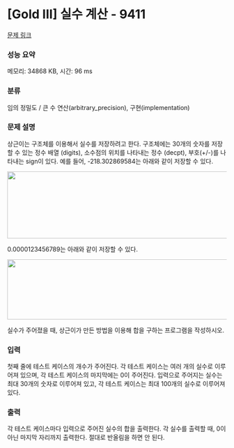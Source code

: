 # [Gold III] 실수 계산 - 9411 

[문제 링크](https://www.acmicpc.net/problem/9411) 

### 성능 요약

메모리: 34868 KB, 시간: 96 ms

### 분류

임의 정밀도 / 큰 수 연산(arbitrary_precision), 구현(implementation)

### 문제 설명

<p>상근이는 구조체를 이용해서 실수를 저장하려고 한다. 구조체에는 30개의 숫자를 저장할 수 있는 정수 배열 (digits), 소수점의 위치를 나타내는 정수 (decpt), 부호(+/-)를 나타내는 sign이 있다. 예를 들어, -218.302869584는 아래와 같이 저장할 수 있다.</p>

<p><img alt="" src="" style="height:154px; width:671px"></p>

<p>0.0000123456789는 아래와 같이 저장할 수 있다.</p>

<p><img alt="" src="" style="height:138px; width:663px"></p>

<p>실수가 주어졌을 때, 상근이가 만든 방법을 이용해 합을 구하는 프로그램을 작성하시오.</p>

### 입력 

 <p>첫째 줄에 테스트 케이스의 개수가 주어진다. 각 테스트 케이스는 여러 개의 실수로 이루어져 있으며, 각 테스트 케이스의 마지막에는 0이 주어진다. 입력으로 주어지는 실수는 최대 30개의 숫자로 이루어져 있고, 각 테스트 케이스는 최대 100개의 실수로 이루어져 있다.</p>

### 출력 

 <p>각 테스트 케이스마다 입력으로 주어진 실수의 합을 출력한다. 각 실수를 출력할 때, 0이 아닌 마지막 자리까지 출력한다. 절대로 반올림을 하면 안 된다.</p>

